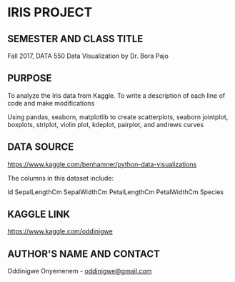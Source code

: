# IRIS PROJECT

## SEMESTER AND CLASS TITLE

Fall 2017, DATA 550 Data Visualization by Dr. Bora Pajo

## PURPOSE

To analyze the Iris data from Kaggle. To write a description of each line of code and make modifications 

Using pandas, seaborn, matplotlib to create scatterplots, seaborn jointplot, boxplots, striplot, violin plot, kdeplot, pairplot, and andrews curves

## DATA SOURCE 

https://www.kaggle.com/benhamner/python-data-visualizations

The columns in this dataset include:

Id
SepalLengthCm
SepalWidthCm
PetalLengthCm
PetalWidthCm
Species

## KAGGLE LINK 

https://www.kaggle.com/oddinigwe


## AUTHOR'S NAME AND CONTACT

Oddinigwe Onyemenem - oddinigwe@gmail.com